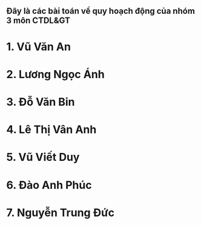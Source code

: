## Đây là các bài toán về quy hoạch động của nhóm 3 môn CTDL&GT

# 1. Vũ Văn An
# 2. Lương Ngọc Ánh
# 3. Đỗ Văn Bin
# 4. Lê Thị Vân Anh
# 5. Vũ Viết Duy
# 6. Đào Anh Phúc
# 7. Nguyễn Trung Đức
